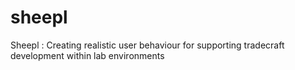 # sheepl
Sheepl : Creating realistic user behaviour for supporting tradecraft development within lab environments
